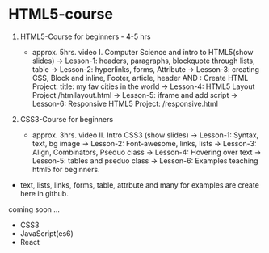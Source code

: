 # HTML5-course

1. HTML5-Course for beginners - 4-5 hrs
    - approx. 5hrs. video
I. Computer Science and intro to HTML5(show slides)
   -> Lesson-1: headers, paragraphs, blockquote through lists, table
   -> Lesson-2: hyperlinks, forms, Attribute
   -> Lesson-3: creating CSS, Block and inline, Footer, article, header
    AND    : Create HTML Project: title: my fav cities in the world
   -> Lesson-4: HTML5 Layout Project /htmllayout.html
   -> Lesson-5: iframe and add script
   -> Lesson-6: Responsive HTML5 Project: /responsive.html

2. CSS3-Course for beginners 
    - approx. 3hrs. video
II. Intro CSS3 (show slides)
    -> Lesson-1: Syntax, text, bg image
    -> Lesson-2: Font-awesome, links, lists
    -> Lesson-3: Align, Combinators, Pseduo class
    -> Lesson-4: Hovering over text
    -> Lesson-5: tables and pseduo class
    -> Lesson-6: Examples
teaching html5 for beginners.
- text, lists, links, forms, table, attrbute and many for examples are create here in github.

coming soon ...
- CSS3
- JavaScript(es6)
- React
